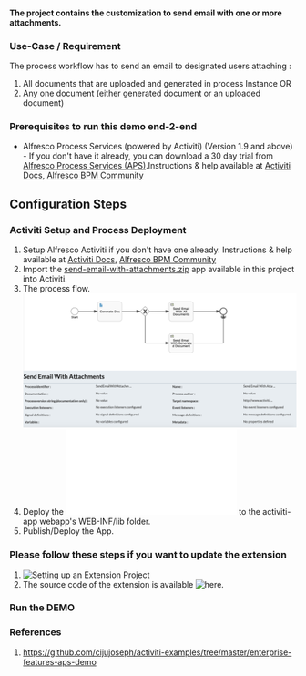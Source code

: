 #### The project contains the customization to send email with one or more attachments.

### Use-Case / Requirement
The process workflow has to send an email to designated users attaching :
1. All documents that are uploaded and generated in process Instance
OR
2. Any one document (either generated document or an uploaded document)


### Prerequisites to run this demo end-2-end

* Alfresco Process Services (powered by Activiti) (Version 1.9 and above) - If you don't have it already, you can download a 30 day trial from [Alfresco Process Services (APS)](https://www.alfresco.com/products/business-process-management/alfresco-activiti).Instructions & help available at [Activiti Docs](http://docs.alfresco.com/activiti/docs/), [Alfresco BPM Community](https://community.alfresco.com/community/bpm)


## Configuration Steps

### Activiti Setup and Process Deployment
1. Setup Alfresco Activiti if you don't have one already. Instructions & help available at [Activiti Docs](http://docs.alfresco.com/activiti/docs/), [Alfresco BPM Community](https://community.alfresco.com/community/bpm)
2. Import the [send-email-with-attachments.zip](resources/send-email-with-attachments.zip) app available in this project into Activiti.
3. The process flow.  ![Process-Flow](resources/Process-Flow.png)
4. Deploy the ![JAR file](resources/activiti-extension-send-email-with-attachments-1.0-SNAPSHOT.jar) to the activiti-app webapp's WEB-INF/lib folder.
5. Publish/Deploy the App.

### Please follow these steps if you want to update the extension
1. ![Setting up an Extension Project](https://community.alfresco.com/community/bpm/blog/2016/11/14/activiti-enterprise-developer-series-setting-up-an-extension-project)
2. The source code of the extension is available ![here](resources/code).

### Run the DEMO



### References
1. https://github.com/cijujoseph/activiti-examples/tree/master/enterprise-features-aps-demo

